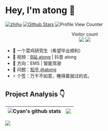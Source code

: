 # Hey, I'm atong :wave:

<p>

[![zhihu](https://img.shields.io/badge/zhihu-%E7%99%BD%E9%9B%BE%E8%8C%AB%E8%8C%AB%E4%B8%B6-1e80ff?logo=bytedance)](https://www.zhihu.com/people/qian-lan-wa)
[![Github Stars](https://img.shields.io/github/stars/suntong-1221?color=blueviolet&label=github%20stars&logo=github)](https://github.com/suntong-1221)
![Profile View Counter](https://komarev.com/ghpvc/?username=suntong-1221)

  <p align="center">
    Visitor count<br><img src="https://profile-counter.glitch.me/suntong-1221/count.svg" />
    <img  src="https://activity-graph.herokuapp.com/graph?username=suntong-1221&theme=minimal" />
  </p>
</p>

- 🔭 一个菜鸡研究生（希望毕业顺利）
- 🌱  视频：<a href="https://space.bilibili.com/385227660?spm_id_from=333.1007.0.0" target="_blank">B站 atong</a> | 抖音 atong
- 🤔 方向：EMS | 智能驾驶
- 💬 问题：<a href="https://www.zhihu.com/people/qian-lan-wa" target="_blank">知乎 @atong</a>
- ⚡ 个签：万千不如意，睡得着就过的去。 

</p>

## Project Analysis :point_down:

| <img align="center" src="https://github-readme-stats.vercel.app/api?username=suntong-1221&show_icons=true&include_all_commits=true&theme=buefy&hide_border=true" alt="Cyan's github stats" /> | <img align="center" src="https://github-readme-stats.vercel.app/api/top-langs/?username=suntong-1221&layout=compact&theme=buefy&hide_border=true" /> |
| ------------- | ------------- |

![](https://github-profile-trophy.vercel.app/?username=Cyan-Xmw&theme=flat&column=7&margin-w=10)
